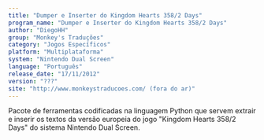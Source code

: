 ```yaml
---
title: "Dumper e Inserter do Kingdom Hearts 358/2 Days"
program_name: "Dumper e Inserter do Kingdom Hearts 358/2 Days"
author: "DiegoHH"
group: "Monkey's Traduções"
category: "Jogos Específicos"
platform: "Multiplataforma"
system: "Nintendo Dual Screen"
language: "Português"
release_date: "17/11/2012"
version: "???"
site: "http://www.monkeystraducoes.com/ (fora do ar)"
---
```

Pacote de ferramentas codificadas na linguagem Python que servem extrair e inserir os textos da versão europeia do jogo "Kingdom Hearts 358/2 Days" do sistema Nintendo Dual Screen.
